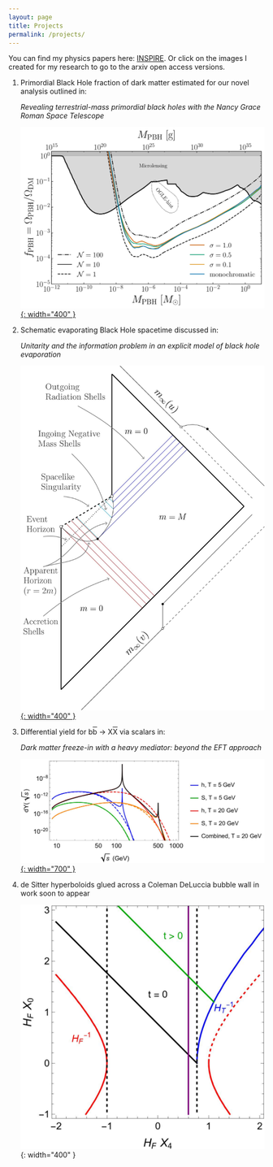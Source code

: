 ```yaml
---
layout: page 
title: Projects 
permalink: /projects/
---
```


You can find my physics papers here: [INSPIRE][inspire].
Or click on the images I created for my research to go to the arxiv open access versions.

1. Primordial Black Hole fraction of dark matter estimated for our novel analysis outlined in: 

   <i> Revealing terrestrial-mass primordial black holes with the Nancy Grace Roman Space Telescope </i>

   [![FFP](/img/fdm_bounds_money.jpg){: width="400" }](https://arxiv.org/pdf/2311.00751)

2. Schematic evaporating Black Hole spacetime discussed in: 

   <i> Unitarity and the information problem in an explicit model of black hole evaporation </i>

   [![BH](/img/002.jpg){: width="400" }](https://arxiv.org/pdf/2012.07973)

3. Differential yield for b<SPAN STYLE="text-decoration:overline">b</SPAN> -> X<SPAN STYLE="text-decoration:overline">X</SPAN> via scalars in: 

   <i> Dark matter freeze-in with a heavy mediator: beyond the EFT approach </i>

   [![dY](/img/resonance.jpg){: width="700" }](https://arxiv.org/pdf/2110.10711)

4. de Sitter hyperboloids glued across a Coleman DeLuccia bubble wall in work soon to appear 

   ![dS](/img/ds_hyperboloid.jpg){: width="400" }

[inspire]: https://inspirehep.net/authors/1706725  


